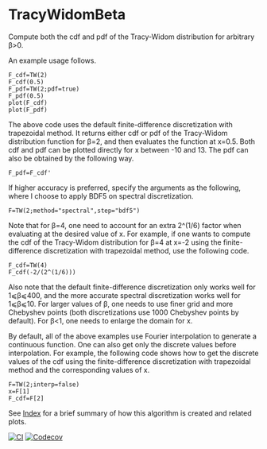 # TracyWidomBeta
Compute both the cdf and pdf of the Tracy-Widom distribution for arbitrary β>0.

An example usage follows.
```
F_cdf=TW(2)
F_cdf(0.5)
F_pdf=TW(2;pdf=true)
F_pdf(0.5)
plot(F_cdf)
plot(F_pdf)
```
The above code uses the default finite-difference discretization with trapezoidal method. It returns either cdf or pdf of the Tracy-Widom distribution function for β=2, and then evaluates the function at x=0.5. Both cdf and pdf can be plotted directly for x between -10 and 13. The pdf can also be obtained by the following way.
```
F_pdf=F_cdf'
```
If higher accuracy is preferred, specify the arguments as the following, where I choose to apply BDF5 on spectral discretization.
```
F=TW(2;method="spectral",step="bdf5")
```
Note that for β=4, one need to account for an extra 2^(1/6) factor when evaluating at the desired value of x. For example, if one wants to compute the cdf of the Tracy-Widom distribution for β=4 at x=-2 using the finite-difference discretization with trapezoidal method, use the following code.
```
F_cdf=TW(4)
F_cdf(-2/(2^(1/6)))
```
Also note that the default finite-difference discretization only works well for 1⩽β⩽400, and the more accurate spectral discretization works well for 1⩽β⩽10. For larger values of β, one needs to use finer grid and more Chebyshev points (both discretizations use 1000 Chebyshev points by default). For β<1, one needs to enlarge the domain for x.

By default, all of the above examples use Fourier interpolation to generate a continuous function. One can also get only the discrete values before interpolation. For example, the following code shows how to get the discrete values of the cdf using the finite-difference discretization with trapezoidal method and the corresponding values of x.
```
F=TW(2;interp=false)
x=F[1]
F_cdf=F[2]
```

See [Index](https://github.com/Yiting687691/TracyWidomBeta.jl/blob/main/notebook/Index.ipynb) for a brief summary of how this algorithm is created and related plots.


[![CI](https://github.com/Yiting687691/TracyWidomBeta.jl/actions/workflows/CI.yml/badge.svg)](https://github.com/Yiting687691/TracyWidomBeta.jl/actions)
[![Codecov](https://codecov.io/gh/Yiting687691/TracyWidomBeta.jl/branch/master/graph/badge.svg)](https://codecov.io/gh/Yiting687691/TracyWidomBeta.jl)
